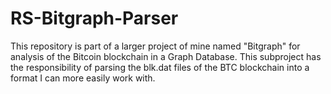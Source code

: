 # RS-Bitgraph-Parser

This repository is part of a larger project of mine named "Bitgraph" for analysis of the Bitcoin blockchain in a Graph Database.
This subproject has the responsibility of parsing the blk.dat files of the BTC blockchain into a format I can more easily work with.
